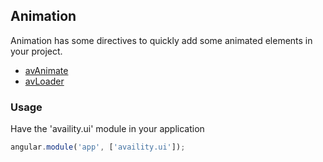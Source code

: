 ## Animation

Animation has some directives to quickly add some animated elements in your project.

* [avAnimate](/animation.md)
* [avLoader](/loader/README.md)

### Usage

Have the 'availity.ui' module in your application

```javascript
angular.module('app', ['availity.ui']);
```
